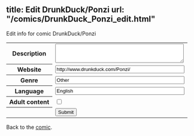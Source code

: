 title: Edit DrunkDuck/Ponzi
url: "/comics/DrunkDuck_Ponzi_edit.html"
---
Edit info for comic DrunkDuck/Ponzi

<form name="comic" action="http://gaepostmail.appspot.com/comic/" method="post">
<table class="comicinfo">
<tr>
<th>Description</th><td><textarea name="description" cols="40" rows="3"></textarea></td>
</tr>
<tr>
<th>Website</th><td><input type="text" name="url" value="http://www.drunkduck.com/Ponzi/" size="40"/></td>
</tr>
<tr>
<th>Genre</th><td><input type="text" name="genre" value="Other" size="40"/></td>
</tr>
<tr>
<th>Language</th><td><input type="text" name="language" value="English" size="40"/></td>
</tr>
<tr>
<th>Adult content</th><td><input type="checkbox" name="adult" value="adult" /></td>
</tr>
<tr>
<th></th><td>
<input type="hidden" name="comic" value="DrunkDuck_Ponzi" />
<input type="submit" name="submit" value="Submit" />
</td>
</tr>
</table>
</form>

Back to the [comic](DrunkDuck_Ponzi.html).
